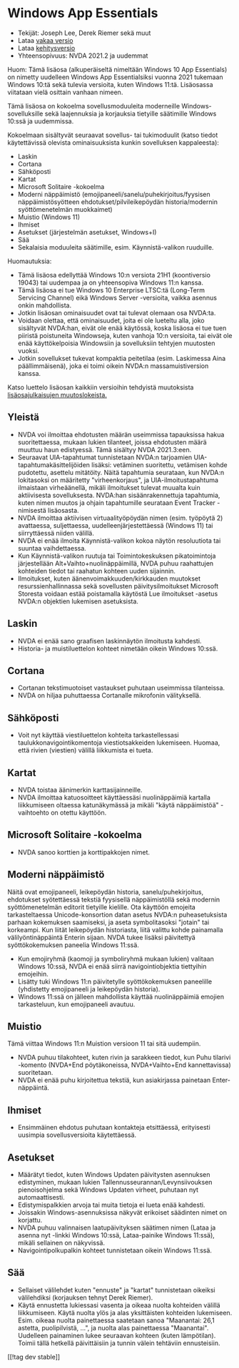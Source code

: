 # Windows App Essentials #

* Tekijät: Joseph Lee, Derek Riemer sekä muut
* Lataa [vakaa versio][1]
* Lataa [kehitysversio][2]
* Yhteensopivuus: NVDA 2021.2 ja uudemmat

Huom: Tämä lisäosa (alkuperäiseltä nimeltään Windows 10 App Essentials) on
nimetty uudelleen Windows App Essentialsiksi vuonna 2021 tukemaan Windows
10:tä sekä tulevia versioita, kuten Windows 11:tä. Lisäosassa viitataan
vielä osittain vanhaan nimeen.

Tämä lisäosa on kokoelma sovellusmoduuleita moderneille
Windows-sovelluksille sekä laajennuksia ja korjauksia tietyille säätimille
Windows 10:ssä ja uudemmissa.

Kokoelmaan sisältyvät seuraavat sovellus- tai tukimoduulit (katso tiedot
käytettävissä olevista ominaisuuksista kunkin sovelluksen kappaleesta):

* Laskin
* Cortana
* Sähköposti
* Kartat
* Microsoft Solitaire -kokoelma
* Moderni näppäimistö (emojipaneeli/sanelu/puhekirjoitus/fyysisen
  näppäimistösyötteen ehdotukset/pilvileikepöydän historia/modernin
  syöttömenetelmän muokkaimet)
* Muistio (Windows 11)
* Ihmiset
* Asetukset (järjestelmän asetukset, Windows+I)
* Sää
* Sekalaisia moduuleita säätimille, esim. Käynnistä-valikon ruuduille.

Huomautuksia:

* Tämä lisäosa edellyttää Windows 10:n versiota 21H1 (koontiversio 19043)
  tai uudempaa ja on yhteensopiva Windows 11:n kanssa.
* Tämä lisäosa ei tue Windows 10 Enterprise LTSC:tä (Long-Term Servicing
  Channel) eikä Windows Server -versioita, vaikka asennus onkin mahdollista.
* Jotkin lisäosan ominaisuudet ovat tai tulevat olemaan osa NVDA:ta.
* Voidaan olettaa, että ominaisuudet, joita ei ole lueteltu alla, joko
  sisältyvät NVDA:han, eivät ole enää käytössä, koska lisäosa ei tue tuen
  piiristä poistuneita Windowseja, kuten vanhoja 10:n versioita, tai eivät
  ole enää käyttökelpoisia Windowsiin ja sovelluksiin tehtyjen muutosten
  vuoksi.
* Jotkin sovellukset tukevat kompaktia peitetilaa (esim. Laskimessa Aina
  päällimmäisenä), joka ei toimi oikein NVDA:n massamuistiversion kanssa.

Katso luettelo lisäosan kaikkiin versioihin tehdyistä muutoksista
[lisäosajulkaisujen muutoslokeista.][3]

## Yleistä

* NVDA voi ilmoittaa ehdotusten määrän useimmissa tapauksissa hakua
  suoritettaessa, mukaan lukien tilanteet, joissa ehdotusten määrä muuttuu
  haun edistyessä. Tämä sisältyy NVDA 2021.3:een.
* Seuraavat UIA-tapahtumat tunnistetaan NVDA:n tarjoamien
  UIA-tapahtumakäsittelijöiden lisäksi: vetäminen suoritettu, vetämisen
  kohde pudotettu, asettelu mitätöity. Näitä tapahtumia seurataan, kun
  NVDA:n lokitasoksi on määritetty "virheenkorjaus", ja
  UIA-ilmoitustapahtuma ilmaistaan virheäänellä, mikäli ilmoitukset tulevat
  muualta kuin aktiivisesta sovelluksesta. NVDA:han sisäänrakennettuja
  tapahtumia, kuten nimen muutos ja ohjain tapahtumille seurataan Event
  Tracker -nimisestä lisäosasta.
* NVDA ilmoittaa aktiivisen virtuaalityöpöydän nimen (esim. työpöytä 2)
  avattaessa, suljettaessa, uudelleenjärjestettäessä (Windows 11) tai
  siirryttäessä niiden välillä.
* NVDA ei enää ilmoita Käynnistä-valikon kokoa  näytön resoluutiota tai
  suuntaa vaihdettaessa.
* Kun Käynnistä-valikon ruutuja tai Toimintokeskuksen pikatoimintoja
  järjestellään Alt+Vaihto+nuolinäppäimillä, NVDA puhuu raahattujen
  kohteiden tiedot tai raahatun kohteen uuden sijainnin.
* Ilmoitukset, kuten äänenvoimakkuuden/kirkkauden muutokset
  resurssienhallinnassa sekä sovellusten päivitysilmoitukset Microsoft
  Storesta voidaan estää poistamalla käytöstä Lue ilmoitukset -asetus NVDA:n
  objektien lukemisen asetuksista.

## Laskin

* NVDA ei enää sano graafisen laskinnäytön ilmoitusta kahdesti.
* Historia- ja muistiluettelon kohteet nimetään oikein Windows 10:ssä.

## Cortana

* Cortanan tekstimuotoiset vastaukset puhutaan useimmissa tilanteissa.
* NVDA on hiljaa puhuttaessa Cortanalle mikrofonin välityksellä.

## Sähköposti

* Voit nyt käyttää viestiluettelon kohteita tarkastellessasi
  taulukkonavigointikomentoja viestiotsakkeiden lukemiseen. Huomaa, että
  rivien (viestien) välillä liikkumista ei tueta.

## Kartat

* NVDA toistaa äänimerkin karttasijainneille.
* NVDA ilmoittaa katuosoitteet käyttäessäsi nuolinäppäimiä kartalla
  liikkumiseen oltaessa katunäkymässä ja mikäli "käytä näppäimistöä"
  -vaihtoehto on otettu käyttöön.

## Microsoft Solitaire -kokoelma

* NVDA sanoo korttien ja korttipakkojen nimet.

## Moderni näppäimistö

Näitä ovat emojipaneeli, leikepöydän historia, sanelu/puhekirjoitus,
ehdotukset syötettäessä tekstiä fyysisellä näppäimistöllä sekä modernin
syöttömenetelmän editorit tietyille kielille. Ota käyttöön emojeita
tarkasteltaessa Unicode-konsortion datan asetus NVDA:n puheasetuksista
parhaan kokemuksen saamiseksi, ja aseta symbolitasoksi "jotain" tai
korkeampi. Kun liität leikepöydän historiasta, liitä valittu kohde
painamalla välilyöntinäppäintä Enterin sijaan. NVDA tukee lisäksi
päivitettyä syöttökokemuksen paneelia Windows 11:ssä.

* Kun emojiryhmä (kaomoji ja symboliryhmä mukaan lukien) valitaan Windows
  10:ssä, NVDA ei enää siirrä navigointiobjektia tiettyihin emojeihin.
* Lisätty tuki Windows 11:n päivitetylle syöttökokemuksen paneelille
  (yhdistetty emojipaneeli ja leikepöydän historia).
* Windows 11:ssä on jälleen mahdollista käyttää nuolinäppäimiä emojien
  tarkasteluun, kun emojipaneeli avautuu.

## Muistio

Tämä viittaa Windows 11:n Muistion versioon 11 tai sitä uudempiin.

* NVDA puhuu tilakohteet, kuten rivin ja sarakkeen tiedot, kun Puhu tilarivi
  -komento (NVDA+End pöytäkoneissa, NVDA+Vaihto+End kannettavissa)
  suoritetaan.
* NVDA ei enää puhu kirjoitettua tekstiä, kun asiakirjassa painetaan
  Enter-näppäintä.

## Ihmiset

* Ensimmäinen ehdotus puhutaan kontakteja etsittäessä, erityisesti uusimpia
  sovellusversioita käytettäessä.

## Asetukset

* Määrätyt tiedot, kuten Windows Updaten päivitysten asennuksen edistyminen,
  mukaan lukien Tallennusseurannan/Levynsiivouksen pienoisohjelma sekä
  Windows Updaten virheet, puhutaan nyt automaattisesti.
* Edistymispalkkien arvoja tai muita tietoja ei lueta enää kahdesti.
* Joissakin Windows-asennuksissa näkyvät erikoiset säädinten nimet on
  korjattu.
* NVDA puhuu valinnaisen laatupäivityksen säätimen nimen (Lataa ja asenna
  nyt -linkki Windows 10:ssä, Lataa-painike Windows 11:ssä), mikäli
  sellainen on näkyvissä.
* Navigointipolkupalkin kohteet tunnistetaan oikein Windows 11:ssä.

## Sää

* Sellaiset välilehdet kuten "ennuste" ja "kartat" tunnistetaan oikeiksi
  välilehdiksi (korjauksen tehnyt Derek Riemer).
* Käytä ennustetta lukiessasi vasenta ja oikeaa nuolta kohteiden välillä
  liikkumiseen. Käytä nuolta ylös ja alas yksittäisten kohteiden
  lukemiseen. Esim.  oikeaa nuolta painettaessa saatetaan sanoa "Maanantai:
  26,1 astetta, puolipilvistä, ...", ja nuolta alas painettaessa
  "Maanantai". Uudelleen painaminen lukee seuraavan kohteen (kuten
  lämpötilan). Toimii tällä hetkellä päivittäisiin ja tunnin välein
  tehtäviin ennusteisiin.

[[!tag dev stable]]

[1]: https://addons.nvda-project.org/files/get.php?file=w10

[2]: https://addons.nvda-project.org/files/get.php?file=w10-dev

[3]: https://github.com/josephsl/wintenapps/wiki/w10changelog

